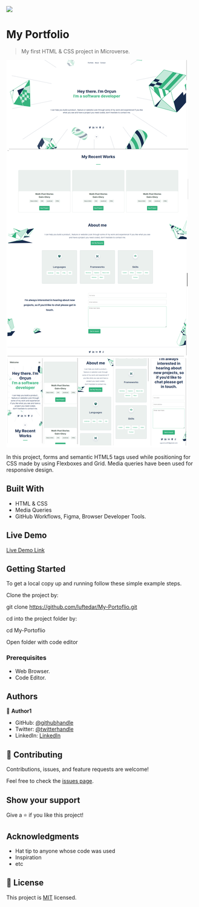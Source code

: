 ![](https://img.shields.io/badge/Microverse-blueviolet)

# My Portfolio

> My first HTML & CSS project in Microverse.

![screenshot](./app_screenshot.png)

In this project, forms and semantic HTML5 tags used while positioning for CSS made by using Flexboxes and Grid. Media queries have been used for responsive design.

## Built With

- HTML & CSS
- Media Queries
- GitHub Workflows, Figma, Browser Developer Tools.

## Live Demo


[Live Demo Link](https://luftedar.github.io/My-Portfolio/)

## Getting Started

To get a local copy up and running follow these simple example steps.

Clone the project by:

git clone https://github.com/luftedar/My-Portoflio.git

cd into the project folder by:

cd My-Portoflio

Open folder with code editor


### Prerequisites

- Web Browser.
- Code Editor.

## Authors

👤 **Author1**

- GitHub: [@githubhandle](https://github.com/luftedar)
- Twitter: [@twitterhandle](https://twitter.com/OrcunUgur2)
- LinkedIn: [LinkedIn](https://www.linkedin.com/in/or%C3%A7un-u%C4%9Fur-089148181/)


## 🤝 Contributing

Contributions, issues, and feature requests are welcome!

Feel free to check the [issues page](../../issues/).

## Show your support

Give a ⭐️ if you like this project!

## Acknowledgments

- Hat tip to anyone whose code was used
- Inspiration
- etc

## 📝 License

This project is [MIT](./MIT.md) licensed.
